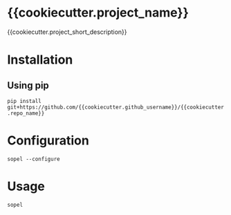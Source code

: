 # {{cookiecutter.project_name}}

{{cookiecutter.project_short_description}}

# Installation 

## Using pip

```pip install git+https://github.com/{{cookiecutter.github_username}}/{{cookiecutter.repo_name}}```

# Configuration

```sopel --configure```

# Usage

```sopel```
